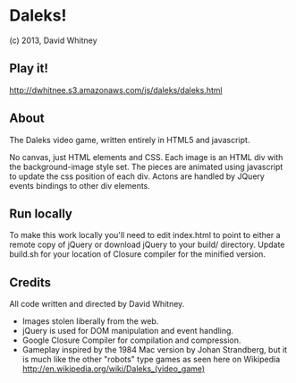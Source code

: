 # Daleks!
(c) 2013, David Whitney

## Play it!
http://dwhitnee.s3.amazonaws.com/js/daleks/daleks.html

## About
The Daleks video game, written entirely in HTML5 and javascript.

No canvas, just HTML elements and CSS.  Each image is an HTML div with the background-image style set.  The pieces are animated using javascript to update the css position of each div.  Actons are handled by JQuery events bindings to other div elements.

## Run locally
To make this work locally you'll need to edit index.html to point to either a remote copy of jQuery or download jQuery to your build/ directory.
Update build.sh for your location of Closure compiler for the minified version.

## Credits
All code written and directed by David Whitney.

* Images stolen liberally from the web.
* jQuery is used for DOM manipulation and event handling.
* Google Closure Compiler for compilation and compression.
* Gameplay inspired by the 1984 Mac version by Johan Strandberg, but it is much like the other "robots" type games as seen here on Wikipedia
http://en.wikipedia.org/wiki/Daleks_(video_game)

